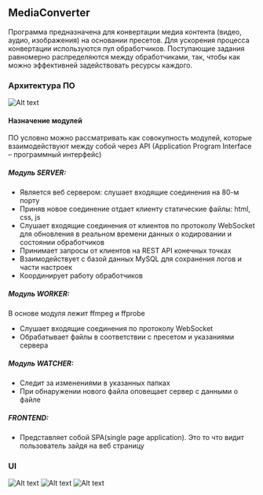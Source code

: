 ## MediaConverter
Программа предназначена для конвертации медиа контента (видео, аудио, изображения) на основании пресетов.  Для ускорения процесса конвертации используются пул обработчиков. Поступающие задания равномерно распределяются между обработчиками, так, чтобы как можно эффективней задействовать ресурсы каждого.
### Архитектура ПО
![Alt text](//Manual/scheme.jpg "Архитектура")
#### Назначение модулей
ПО условно можно рассматривать как совокупность модулей, которые взаимодействуют между собой через API (Application Program Interface – программный интерфейс)

##### Модуль SERVER:
* Является веб сервером: слушает входящие соединения на 80-м порту
* Приняв новое соединение отдает клиенту статические файлы: html, css, js
* Слушает входящие соединения от клиентов по протоколу WebSocket для обновления в реальном времени данных о кодировании и состоянии обработчиков
* Принимает запросы от клиентов на REST API конечных точках
* Взаимодействует с базой данных MySQL для сохранения логов и части настроек
* Координирует работу обработчиков
##### Модуль WORKER:
В основе модуля лежит ffmpeg и ffprobe
* Слушает входящие соединения по протоколу WebSocket
* Обрабатывает файлы в соответствии с пресетом и указаниями сервера
##### Модуль WATCHER:
* Следит за изменениями в указанных папках
* При обнаружении нового файла оповещает сервер с данными о файле

##### FRONTEND:
- Представляет собой SPA(single page application). Это то что видит пользователь зайдя на веб страницу

### UI
![Alt text](//Manual/MainPage.jpg "Главная")
![Alt text](//Manual/StatsPage.jpg "Статистика")
![Alt text](//Manual/SettingsPage.jpg "Настройки")